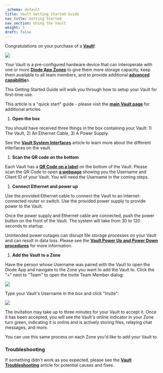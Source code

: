 ```yaml
---
_schema: default
title: Vault Getting Started Guide
nav_title: Getting Started
nav_section: Using the Vault
weight: 1
draft: false
---
```

Congratulations on your purchase of a <a href="https://diode.io/solutions/vault/" target="_blank" rel="noopener"><strong>Vault</strong></a>!

![](/uploads/image-3.png)

Your Vault is a pre-configured hardware device that can interoperate with one or more <a href="https://support.diode.io/article/k1diuzadd8" target="_blank" rel="noopener"><strong>Diode App Zones</strong></a> to give them more storage capacity, keep them available to all team members, and to provide additional <a href="https://support.diode.io/article/1faeske6aa" target="_blank" rel="noopener"><strong>advanced capabilitie</strong></a>s.

This Getting Started Guide will walk you through how to setup your Vault for first-time use.

This article is a "quick start" guide - please visit the <a href="https://support.diode.io/category/2qdvn79tsz" target="_blank" rel="noopener"><strong>main Vault page</strong></a> for additional articles.

1. **Open the box**

You should have received three things in the box containing your Vault: 1) The Vault, 2) An Ethernet Cable, 3) A Power Supply.

See the <a href="https://support.diode.io/article/b4r91byisi" target="_blank" rel="noopener"><strong>Vault System Interfaces</strong></a> article to learn more about the different interfaces on the vault.

1. **Scan the QR code on the bottom**

Each Vault has a <a href="https://support.diode.io/article/1i6csk9xn4" target="_blank" rel="noopener"><strong>QR Code on a label</strong></a> on the bottom of the Vault. Please scan the QR Code to open <a href="https://diode.io/vaults/" target="_blank" rel="noopener"><strong>a webpage</strong></a> showing you the Username and Client ID of your Vault. You will need the Username in the coming steps.

1. **Connect Ethernet and power up**

Use the provided Ethernet cable to connect the Vault to an Internet-connected router or switch. Use the provided power supply to provide power to the Vault.

Once the power supply and Ethernet cable are connected, push the power button on the front of the Vault. The system will take from 30 to 120 seconds to startup.

Unintended power outages can disrupt file storage processes on your Vault and can result in data loss. Please see the <a href="https://support.diode.io/article/t5an07lbbx" target="_blank" rel="noopener"><strong>Vault Power Up and Power Down procedures</strong></a> for more information.

1. **Add the Vault to a Zone**

Have the person whose Username was paired with the Vault to open the Diode App and navigate to the Zone you want to add the Vault to. Click the "+" next to "Team" to open the Invite Team Member dialog:

![](/uploads/image-5.png)

Type your Vault's Username in the box and click "Invite":

![](/uploads/image-6.png)

The invitation may take up to three minutes for your Vault to accept it. Once it has been accepted, you will see the Vault's online indicator in your Zone turn green, indicating it is online and is actively storing files, relaying chat messages, and more.

You can use this same process on each Zone you'd like to add your Vault to.

### **Troubleshooting**

If something didn't work as you expected, please see the <a href="https://support.diode.io/article/zij6mdq1kz" target="_blank" rel="noopener"><strong>Vault Troubleshooting</strong></a> article for potential causes and fixes.
